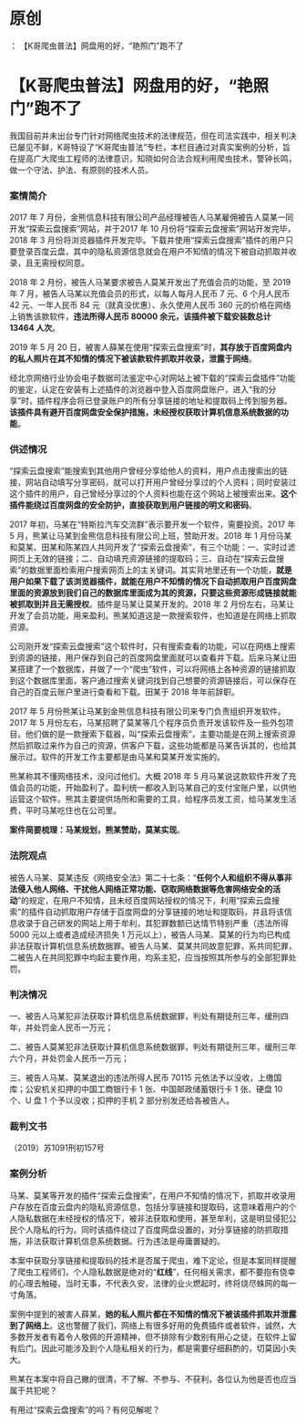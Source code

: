 # 原创
：  【K哥爬虫普法】网盘用的好，“艳照门”跑不了

# 【K哥爬虫普法】网盘用的好，“艳照门”跑不了

> 
我国目前并未出台专门针对网络爬虫技术的法律规范，但在司法实践中，相关判决已屡见不鲜，K哥特设了“K哥爬虫普法”专栏，本栏目通过对真实案例的分析，旨在提高广大爬虫工程师的法律意识，知晓如何合法合规利用爬虫技术，警钟长鸣，做一个守法、护法、有原则的技术人员。


### 案情简介

2017 年 7 月份，金熊信息科技有限公司产品经理被告人马某雇佣被告人莫某一同开发“探索云盘搜索”网站，并于2017 年 10 月份将“探索云盘搜索”网站开发完毕，2018 年 3 月份将浏览器插件开发完毕。下载并使用“探索云盘搜索”插件的用户只要登录百度云盘，其中的隐私资源信息就会在用户不知情的情况下被自动抓取并收录，且无需授权同意。

2018 年 2 月份，被告人马某要求被告人莫某开发出了充值会员的功能，至 2019 年 7 月，被告人马某以充值会员的形式，以每人每月人民币 7 元、6 个月人民币 42 元、一年人民币 84 元（就真没优惠）、永久使用人民币 360 元的价格在网络上销售该款软件，**违法所得人民币 80000 余元，该插件被下载安装数总计 13464 人次**。

2019 年 5 月 20 日，被害人薛某在使用“探索云盘搜索”时，**其存放于百度网盘内的私人照片在其不知情的情况下被该款软件抓取并收录，泄露于网络**。

经北京网络行业协会电子数据司法鉴定中心对网站上被下载的“探索云盘插件”功能的鉴定，认定在安装有上述插件的浏览器中登入百度网盘账户，进入“我的分享”时，插件程序会将已登录账户的所有分享链接的地址和提取码上传到服务器。**该插件具有避开百度网盘安全保护措施，未经授权获取计算机信息系统数据的功能**。

### 供述情况

“探索云盘搜索”能搜索到其他用户曾经分享给他人的资料，用户点击搜索出的链接，网站自动填写分享密码，就可以打开用户曾经分享过的个人资料；同时安装过这个插件的用户，自己曾经分享过的个人资料也能在这个网站上被搜索出来。**这个插件能绕过百度网盘的安全防护，直接获取到用户链接的明文和密码**。

2017 年初，马某在“特斯拉汽车交流群”表示要开发一个软件，需要投资。2017 年 5 月，熊某让马某到金熊信息科技有限公司上班，赞助开发。2018 年 1 月份马某和莫某、田某和陈某四人共同开发了“探索云盘搜索”，有三个功能：一、实时过滤网页上无效的链接；二、自动填充资源链接的提取码；三、自动在“探索云盘搜索”的数据里面检索用户搜索网页上的主关键词。其实背地里还有一个功能，**就是用户如果下载了该浏览器插件，就能在用户不知情的情况下自动抓取用户百度网盘里面的资源放到我们自己的数据库里面成为其的资源，只要这些资源形成链接就能被抓取到并且无需授权**。插件是马某让莫某开发的。2018 年 2 月份左右，马某让开发了会员功能，用来盈利。熊某知道这是一款搜索软件，也知道是在网络上抓取资源。

公司刚开发“探索云盘搜索”这个软件时，只有搜索查看的功能，可以在网络上搜索到资源的链接，用户保存到自己的百度网盘里面就可以查看并下载。后来马某让田某搭建了一个数据库，并做了一个“爬虫”软件，可以将网络上各种资源的链接抓取到这个数据库里面，客户通过搜索关键词找到自己想要的资源链接后，可以保存在自己的百度云账户里进行查看和下载。田某于 2018 年年前辞职。

2017 年 5 月份熊某让马某到金熊信息科技有限公司来专门负责组织开发软件。2017 年 5 月份左右，马某招聘了莫某等几个程序员负责开发该软件及一些外包项目。他们做的是一款搜索下载器，叫“探索云盘搜索”，主要功能是在网上搜索资源然后抓取过来作为自己的资源，供客户下载，这些功能都是马某告诉其的，也给其展示过。软件的开发工作主要都是由马某和莫某开发实施的。

熊某称其不懂网络技术，没问过他们。大概 2018 年 5 月马某说这款软件开发了充值会员的功能，开始盈利了。盈利统一都收入到马某自己的支付宝账户里，以供他运营这个软件。熊其主要提供场所和需要的工具，给程序员发工资，给马某发生活费，平时马某吃住也在公司里。

**案件简要梳理：马某规划，熊某赞助，莫某实现**。

### 法院观点

被告人马某、莫某违反《网络安全法》第二十七条：“**任何个人和组织不得从事非法侵入他人网络、干扰他人网络正常功能、窃取网络数据等危害网络安全的活动**”的规定，在用户不知情，且未经百度网站授权的情况下，利用“探索云盘搜索”的插件自动抓取用户存储于百度网盘的分享链接的地址和提取码，并且将该信息收录于自己研发的网站上用于牟利，其犯罪数额已达情节特别严重（违法所得 5000 元以上或者造成经济损失 1 万元以上），被告人马某、莫某的行为均已构成非法获取计算机信息系统数据罪。被告人马某、莫某共同故意犯罪，系共同犯罪，二被告人在共同犯罪中均起主要作用，均系主犯，应当按照其所参与的全部犯罪处罚。

### 判决情况

一、被告人马某犯非法获取计算机信息系统数据罪，判处有期徒刑三年，缓刑四年，并处罚金人民币一万元；

二、被告人莫某犯非法获取计算机信息系统数据罪，判处有期徒刑三年，缓刑三年六个月，并处罚金人民币一万元；

三、被告人马某、莫某退出的违法所得人民币 70115 元依法予以没收，上缴国库；公安机关扣押的中国工商银行卡 1 张、中国邮政储蓄银行卡 1 张、硬盘 10 个、U 盘 1 个予以没收；扣押的手机 2 部分别发还给各被告人。

### 裁判文书

（2019）苏1091刑初157号

### 案例分析

马某、莫某等开发的插件“探索云盘搜索”，在用户不知情的情况下，抓取并收录用户存放在百度云盘内的隐私资源信息，包括分享链接和提取码，这意味着用户的个人隐私数据在未经授权的情况下，被非法获取和使用，甚至牟利，这是明显侵犯公民个人隐私的行为。同时该插件绕过了百度网盘设置的，对分享链接的防抓取措施，非法获取计算机信息系统数据。行为违法是毋庸置疑的。

本案中获取分享链接和提取码的技术是否属于爬虫，难下定论，但是本案同样提醒了爬虫工程师们，个人隐私数据是绝对的“**红线**”，任何相关需求，都不要抱有侥幸的心理去触碰，当时无事，不代表久安，法律的业火燃起时，终将烧尽蛛网的每一寸角落。

案例中提到的被害人薛某，**她的私人照片都在不知情的情况下被该插件抓取并泄露到了网络上**。这也警醒了我们，网络上有很多好用的免费插件或者软件，诚然，大多数开发者有着令人敬佩的开源精神，但不排除有少数别有用心之徒，在软件上留有后门。因此可能涉及到个人隐私相关的行为，都是需要仔细斟酌的，切莫因小失大。

熊某在本案中将自己撇的很清，不了解、不参与、不获利，各位认为他是否也应当属于共犯呢？

有用过“探索云盘搜索”的吗？有何见解呢？
